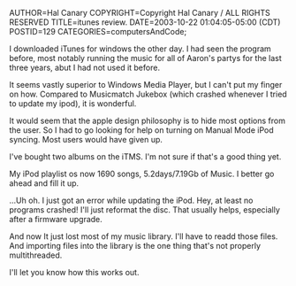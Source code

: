 AUTHOR=Hal Canary
COPYRIGHT=Copyright Hal Canary / ALL RIGHTS RESERVED
TITLE=itunes review.
DATE=2003-10-22 01:04:05-05:00 (CDT)
POSTID=129
CATEGORIES=computersAndCode;

I downloaded iTunes for windows the other day. I had seen the program before, most notably running the music for all of Aaron's partys for the last three years, abut I had not used it before.

It seems vastly superior to Windows Media Player, but I can't put my finger on how. Compared to Musicmatch Jukebox (which crashed whenever I tried to update my ipod), it is wonderful.

It would seem that the apple design philosophy is to hide most options from the user. So I had to go looking for help on turning on Manual Mode iPod syncing. Most users would have given up.

I've bought two albums on the iTMS. I'm not sure if that's a good thing yet.

My iPod playlist os now 1690 songs, 5.2days/7.19Gb of Music. I better go ahead and fill it up.

...Uh oh. I just got an error while updating the iPod. Hey, at least no programs crashed! I'll just reformat the disc. That usually helps, especially after a firmware upgrade.

And now It just lost most of my music library. I'll have to readd those files. And importing files into the library is the one thing that's not properly multithreaded.

I'll let you know how this works out.
